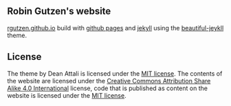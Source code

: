 
## Robin Gutzen's website
[rgutzen.github.io](https://rgutzten.github.io) build with [github pages](https://pages.github.com/) and [jekyll](https://github.com/jekyll/jekyll) using the [beautiful-jeykll](https://github.com/daattali/beautiful-jekyll) theme.

## License
The theme by Dean Attali is licensed under the [MIT license](https://github.com/rgutzen/rgutzen.github.io/blob/master/LICENSE_theme). The contents of the website are licensed under the [Creative Commons Attribution Share Alike 4.0 International](https://creativecommons.org/licenses/by-sa/4.0/) license, code that is published as content on the website is licensed under the [MIT license](https://github.com/rgutzen/rgutzen.github.io/blob/master/LICENSE_code_content).
